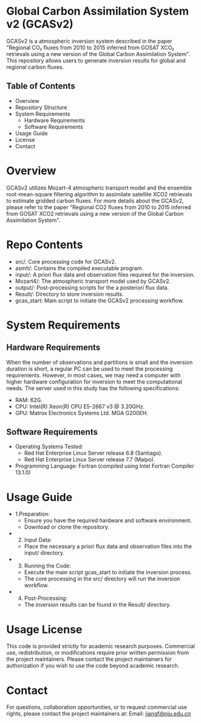# Global Carbon Assimilation System v2 (GCASv2)
GCASv2 is a atmospheric inversion system described in the paper "Regional CO₂ fluxes from 2010 to 2015 inferred from GOSAT XCO₂ retrievals using a new version of the Global Carbon Assimilation System". This repository allows users to generate inversion results for global and regional carbon fluxes.
## Table of Contents
* Overview
* Repository Structure
* System Requirements
  * Hardware Requirements
  * Software Requirements
* Usage Guide
* License
* Contact
# Overview
GCASv2 utilizes Mozart-4 atmospheric transport model and the ensemble root-mean-square filtering algorithm to assimilate satellite XCO2 retrievals to estimate gridded carbon fluxes. For more details about the GCASv2, please refer to the paper "Regional CO2 fluxes from 2010 to 2015 inferred from  GOSAT XCO2 retrievals using a new version of the Global  Carbon Assimilation System". 
# Repo Contents
* src/: Core processing code for GCASv2.
* asmlt/: Contains the compiled executable program.
* input/: A priori flux data and observation files required for the inversion.
* Mozart4/: The atmospheric transport model used by GCASv2.
* output/: Post-processing scripts for the a posteriori flux data.
* Result/: Directory to store inversion results.
* gcas_start: Main script to initiate the GCASv2 processing workflow.
# System Requirements
## Hardware Requirements
When the number of observations and partitions is small and the inversion duration is short, a regular PC can be used to meet the processing requirements. However, in most cases, we may need a computer with higher hardware configuration for inversion to meet the computational needs. The server used in this study has the following specifications:
* RAM: 62G.
* CPU: Intel(R) Xeon(R) CPU E5-2667 v3 @ 3.20GHz.
* GPU: Matrox Electronics Systems Ltd. MGA G200EH.
## Software Requirements
* Operating Systems Tested:
  * Red Hat Enterprise Linux Server release 6.8 (Santiago).
  * Red Hat Enterprise Linux Server release 7.7 (Maipo).
* Programming Language: Fortran (compiled using Intel Fortran Compiler 13.1.0)
# Usage Guide
* 1.Preparation:
  * Ensure you have the required hardware and software environment.
  * Download or clone the repository.
* 2. Input Data:
  * Place the necessary a priori flux data and observation files into the input/ directory.
* 3. Running the Code:
  * Execute the main script gcas_start to initiate the inversion process.
  * The core processing in the src/ directory will run the inversion workflow.
* 4. Post-Processing:
  * The inversion results can be found in the Result/ directory.
# Usage License
This code is provided strictly for academic research purposes. Commercial use, redistribution, or modifications require prior written permission from the project maintainers. Please contact the project maintainers for authorization if you wish to use the code beyond academic research.
# Contact
For questions, collaboration opportunities, or to request commercial use rights, please contact the project maintainers at:
Email: jiangf@nju.edu.cn
